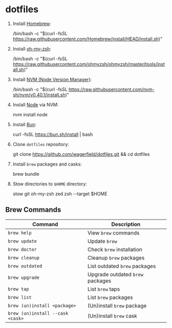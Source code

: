 # dotfiles

1. Install [Homebrew](https://brew.sh):

    /bin/bash -c "$(curl -fsSL https://raw.githubusercontent.com/Homebrew/install/HEAD/install.sh)"

2. Install [oh-my-zsh](https://ohmyz.sh):

    /bin/bash -c "$(curl -fsSL https://raw.githubusercontent.com/ohmyzsh/ohmyzsh/master/tools/install.sh)"

3. Install [NVM (Node Version Manager)](https://github.com/nvm-sh/nvm#readme):

    /bin/bash -c "$(curl -fsSL https://raw.githubusercontent.com/nvm-sh/nvm/v0.40.1/install.sh)"

4. Install [Node](https://nodejs.org) via NVM:

    nvm install node

5. Install [Bun](https://bun.sh):

    curl -fsSL https://bun.sh/install | bash

6. Clone `dotfiles` repository:

    git clone https://github.com/wagerfield/dotfiles.git && cd dotfiles

7. Install `brew` packages and casks:

    brew bundle

8. Stow directories to `$HOME` directory:

    stow git oh-my-zsh zed zsh --target $HOME

## Brew Commands

| Command                          | Description                      |
| -------------------------------- | -------------------------------- |
| `brew help`                      | View `brew` commands             |
| `brew update`                    | Update `brew`                    |
| `brew doctor`                    | Check `brew` installation        |
| `brew cleanup`                   | Cleanup `brew` packages          |
| `brew outdated`                  | List outdated `brew` packages    |
| `brew upgrade`                   | Upgrade outdated `brew` packages |
| `brew tap`                       | List `brew` taps                 |
| `brew list`                      | List `brew` packages             |
| `brew (un)install <package>`     | (Un)install `brew` package       |
| `brew (un)install --cask <cask>` | (Un)install `brew` cask          |
